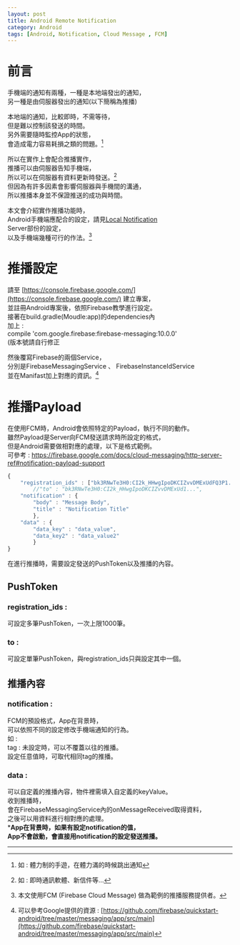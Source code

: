 ```yaml
---
layout: post
title: Android Remote Notification
category: Android
tags: [Android, Notification, Cloud Message , FCM]
---
```

# 前言  

手機端的通知有兩種，一種是本地端發出的通知，  
另一種是由伺服器發出的通知\(以下簡稱為推播\)  

本地端的通知，比較即時，不需等待，  
但是難以控制該發送的時間。  
另外需要隨時監控App的狀態，  
會造成電力容易耗損之類的問題。[^1]  

所以在實作上會配合推播實作，  
推播可以由伺服器告知手機端，  
所以可以在伺服器有資料更新時發送。[^2]  
但因為有許多因素會影響伺服器與手機間的溝通，  
所以推播本身並不保證推送的成功與時間。  

本文會介紹實作推播功能時，  
Android手機端應配合的設定，請見[Local Notification](/android/2017/07/12/Android-Local-Notification/)  
Server部份的設定，  
以及手機端幾種可行的作法。[^3]  

# 推播設定  

請至 [https://console.firebase.google.com/](https://console.firebase.google.com/)  建立專案，  
並註冊Android專案後，依照Firebase教學進行設定。  
接著在build.gradle\(Moudle:app\)的dependencies內  
加上 :  
compile 'com.google.firebase:firebase-messaging:10.0.0'  
\(版本號請自行修正  

然後覆寫Firebase的兩個Service，  
分別是FirebaseMessagingService 、 FirebaseInstanceIdService  
並在Manifast加上對應的資訊。[^4]  

# 推播Payload  

在使用FCM時，Android會依照特定的Payload，執行不同的動作。  
雖然Payload是Server向FCM發送請求時所設定的格式，  
但是Android需要做相對應的處理，以下是格式範例。  
可參考 : https://firebase.google.com/docs/cloud-messaging/http-server-ref#notification-payload-support  

```js
{
	"registration_ids" : ["bk3RNwTe3H0:CI2k_HHwgIpoDKCIZvvDMExUdFQ3P1...","......"],
		//"to" : "bk3RNwTe3H0:CI2k_HHwgIpoDKCIZvvDMExUd1...",
	"notification" : {
		"body" : "Message Body",
		"title" : "Notification Title"
		},
	"data" : {
		"data_key" : "data_value",
		"data_key2" : "data_value2"
		}
}
```  

在進行推播時，需要設定發送的PushToken以及推播的內容。  

## PushToken  
### registration_ids :  
可設定多筆PushToken，一次上限1000筆。  
### to :  
可設定單筆PushToken，與registration_ids只與設定其中一個。  

## 推播內容  
### notification :  
FCM的預設格式，App在背景時，  
可以依照不同的設定修改手機端通知的行為。  
如 :  
tag : 未設定時，可以不覆蓋以往的推播。  
設定任意值時，可取代相同tag的推播。  

### data :  
可以自定義的推播內容，物件裡需填入自定義的keyValue。  
收到推播時，  
會在FirebaseMessagingService內的onMessageReceived取得資料，  
之後可以用資料進行相對應的處理。  
***App在背景時，如果有設定notification的值，**  
**App不會啟動，會直接用notification的設定發送推播。**  

---------------------


[^1]: 如 : 體力制的手遊，在體力滿的時候跳出通知

[^2]: 如 : 即時通訊軟體、新信件等…

[^3]: 本文使用FCM \(Firebase Cloud Message\) 做為範例的推播服務提供者。

[^4]: 可以參考Google提供的資源 : [https://github.com/firebase/quickstart-android/tree/master/messaging/app/src/main](https://github.com/firebase/quickstart-android/tree/master/messaging/app/src/main) 
